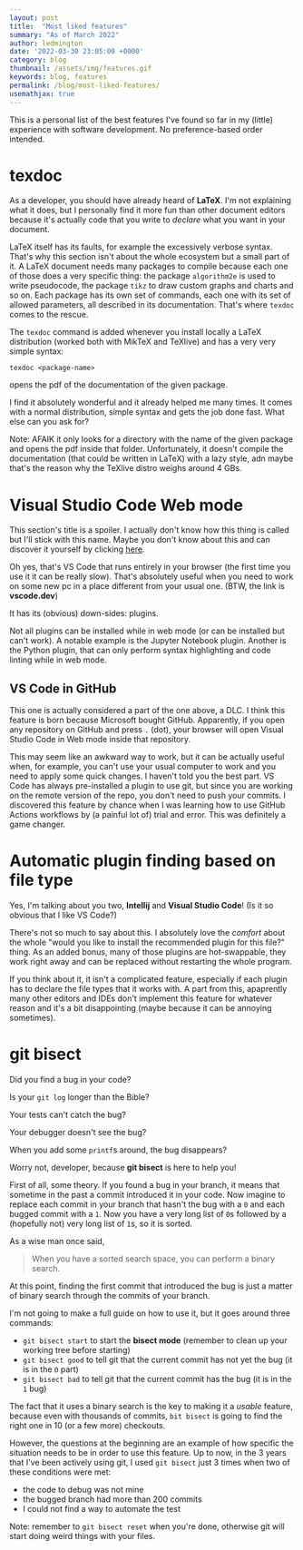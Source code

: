 ```yaml
---
layout: post
title:  "Most liked features"
summary: "As of March 2022"
author: ledmington
date: '2022-03-30 23:05:00 +0000'
category: blog
thumbnail: /assets/img/features.gif
keywords: blog, features
permalink: /blog/most-liked-features/
usemathjax: true
---
```


This is a personal list of the best features I've found so far in my (little) experience with software development. No preference-based order intended.

# texdoc
As a developer, you should have already heard of **LaTeX**. I'm not explaining what it does, but I personally find it more fun than other document editors because it's actually code that you write to *declare* what you want in your document.

LaTeX itself has its faults, for example the excessively verbose syntax. That's why this section isn't about the whole ecosystem but a small part of it. A LaTeX document needs many packages to compile because each one of those does a very specific thing: the package `algorithm2e` is used to write pseudocode, the package `tikz` to draw custom graphs and charts and so on. Each package has its own set of commands, each one with its set of allowed parameters, all described in its documentation. That's where `texdoc` comes to the rescue.

The `texdoc` command is added whenever you install locally a LaTeX distribution (worked both with MikTeX and TeXlive) and has a very very simple syntax:
```
texdoc <package-name>
```
opens the pdf of the documentation of the given package.

I find it absolutely wonderful and it already helped me many times. It comes with a normal distribution, simple syntax and gets the job done fast. What else can you ask for?

Note: AFAIK it only looks for a directory with the name of the given package and opens the pdf inside that folder. Unfortunately, it doesn't compile the documentation (that could be written in LaTeX) with a lazy style, adn maybe that's the reason why the TeXlive distro weighs around 4 GBs.

# Visual Studio Code Web mode
This section's title is a spoiler. I actually don't know how this thing is called but I'll stick with this name. Maybe you don't know about this and can discover it yourself by clicking [here](https://vscode.dev).

Oh yes, that's VS Code that runs entirely in your browser (the first time you use it it can be really slow). That's absolutely useful when you need to work on some new pc in a place different from your usual one. (BTW, the link is **vscode.dev**)

It has its (obvious) down-sides: plugins.

Not all plugins can be installed while in web mode (or can be installed but can't work). A notable example is the Jupyter Notebook plugin. Another is the Python plugin, that can only perform syntax highlighting and code linting while in web mode.

## VS Code in GitHub
This one is actually considered a part of the one above, a DLC. I think this feature is born because Microsoft bought GitHub. Apparently, if you open any repository on GitHub and press `.` (dot), your browser will open Visual Studio Code in Web mode inside that repository.

This may seem like an awkward way to work, but it can be actually useful when, for example, you can't use your usual computer to work and you need to apply some quick changes. I haven't told you the best part. VS Code has always pre-installed a plugin to use git, but since you are working on the remote version of the repo, you don't need to push your commits. I discovered this feature by chance when I was learning how to use GitHub Actions workflows by (a painful lot of) trial and error. This was definitely a game changer.

# Automatic plugin finding based on file type
Yes, I'm talking about you two, **Intellij** and **Visual Studio Code**! (Is it so obvious that I like VS Code?)

There's not so much to say about this. I absolutely love the *comfort* about the whole "would you like to install the recommended plugin for this file?" thing. As an added bonus, many of those plugins are hot-swappable, they work right away and can be replaced without restarting the whole program.

If you think about it, it isn't a complicated feature, especially if each plugin has to declare the file types that it works with. A part from this, apaprently many other editors and IDEs don't implement this feature for whatever reason and it's a bit disappointing (maybe because it can be annoying sometimes).

# git bisect
Did you find a bug in your code?

Is your `git log` longer than the Bible?

Your tests can't catch the bug?

Your debugger doesn't see the bug?

When you add some `printf`s around, the bug disappears?

Worry not, developer, because **git bisect** is here to help you!

First of all, some theory. If you found a bug in your branch, it means that sometime in the past a commit introduced it in your code. Now imagine to replace each commit in your branch that hasn't the bug with a `0` and each bugged commit with a `1`. Now you have a very long list of `0`s followed by a (hopefully not) very long list of `1`s, so it is sorted.

As a wise man once said,

> When you have a sorted search space, you can perform a binary search.

At this point, finding the first commit that introduced the bug is just a matter of binary search through the commits of your branch.

I'm not going to make a full guide on how to use it, but it goes around three commands:
 - `git bisect start` to start the **bisect mode** (remember to clean up your working tree before starting)
 - `git bisect good` to tell git that the current commit has not yet the bug (it is in the `0` part)
 - `git bisect bad` to tell git that the current commit has the bug (it is in the `1` bug)

The fact that it uses a binary search is the key to making it a *usable* feature, because even with thousands of commits, `bit bisect` is going to find the right one in 10 (or a few more) checkouts.

However, the questions at the beginning are an example of how specific the situation needs to be in order to use this feature. Up to now, in the 3 years that I've been actively using git, I used `git bisect` just 3 times when two of these conditions were met:
 - the code to debug was not mine
 - the bugged branch had more than 200 commits
 - I could not find a way to automate the test

Note: remember to `git bisect reset` when you're done, otherwise git will start doing weird things with your files.